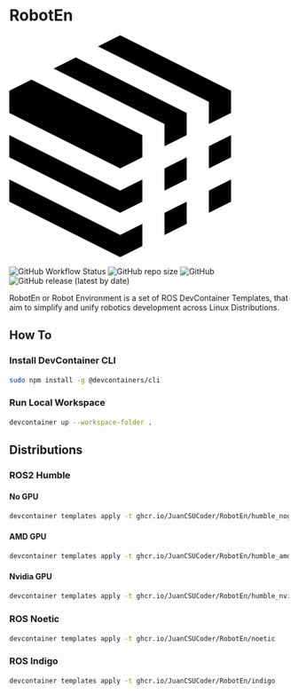 # RobotEn

![Logo](./logo.svg)

![GitHub Workflow Status](https://img.shields.io/github/actions/workflow/status/JuanCSUCoder/RobotEn/release.yaml?style=for-the-badge)
![GitHub repo size](https://img.shields.io/github/repo-size/JuanCSUCoder/RobotEn?style=for-the-badge)
![GitHub](https://img.shields.io/github/license/JuanCSUCoder/RobotEn?style=for-the-badge)
![GitHub release (latest by date)](https://img.shields.io/github/v/release/JuanCSUCoder/RobotEn?label=Latest&style=for-the-badge)

RobotEn or Robot Environment is a set of ROS DevContainer Templates, that aim to simplify and unify robotics development across Linux Distributions.

## How To

### Install DevContainer CLI

```bash
sudo npm install -g @devcontainers/cli
```

### Run Local Workspace

```bash
devcontainer up --workspace-folder .
```

## Distributions

### ROS2 Humble

#### No GPU

```bash
devcontainer templates apply -t ghcr.io/JuanCSUCoder/RobotEn/humble_nogpu
```

#### AMD GPU

```bash
devcontainer templates apply -t ghcr.io/JuanCSUCoder/RobotEn/humble_amd
```

#### Nvidia GPU

```bash
devcontainer templates apply -t ghcr.io/JuanCSUCoder/RobotEn/humble_nvidia
```

### ROS Noetic

```bash
devcontainer templates apply -t ghcr.io/JuanCSUCoder/RobotEn/noetic
```

### ROS Indigo

```bash
devcontainer templates apply -t ghcr.io/JuanCSUCoder/RobotEn/indigo
```
